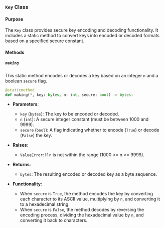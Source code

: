 ### `Key` Class

#### Purpose
The `Key` class provides secure key encoding and decoding functionality. It includes a static method to convert keys into encoded or decoded formats based on a specified secure constant.

#### Methods

##### `making`
This static method encodes or decodes a key based on an integer `n` and a boolean `secure` flag.

```python
@staticmethod
def making(*, key: bytes, n: int, secure: bool) -> bytes:
```

- **Parameters**:
    - `key` (`bytes`): The key to be encoded or decoded.
    - `n` (`int`): A secure integer constant (must be between 1000 and 9999).
    - `secure` (`bool`): A flag indicating whether to encode (`True`) or decode (`False`) the key.

- **Raises**:
    - `ValueError`: If `n` is not within the range (1000 <= n <= 9999).

- **Returns**:
    - `bytes`: The resulting encoded or decoded key as a byte sequence.

- **Functionality**:
    - When `secure` is `True`, the method encodes the key by converting each character to its ASCII value, multiplying by `n`, and converting it to a hexadecimal string.
    - When `secure` is `False`, the method decodes by reversing the encoding process, dividing the hexadecimal value by `n`, and converting it back to characters.

